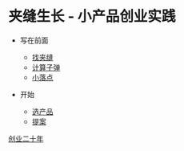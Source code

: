 # 夹缝生长 - 小产品创业实践

- 写在前面
	- [找夹缝](book/crack.md)
	- [计算子弹](book/Bullet.md)
	- [小落点](book/Pinpoint.md)

- 开始
	- [选产品](book/ProductSelection.md)
	- [提案](book/Pitch)


[创业二十年](book/20-Years.md)

